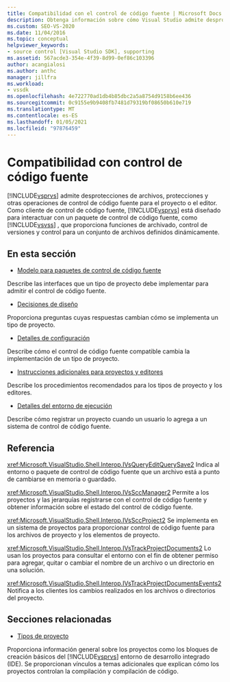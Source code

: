 ```yaml
---
title: Compatibilidad con el control de código fuente | Microsoft Docs
description: Obtenga información sobre cómo Visual Studio admite desprotecciones de archivos, protecciones y otras operaciones de control de código fuente para el proyecto o el editor.
ms.custom: SEO-VS-2020
ms.date: 11/04/2016
ms.topic: conceptual
helpviewer_keywords:
- source control [Visual Studio SDK], supporting
ms.assetid: 567acde3-354e-4f39-8d99-0ef86c103396
author: acangialosi
ms.author: anthc
manager: jillfra
ms.workload:
- vssdk
ms.openlocfilehash: 4e722770ad1db4b85dbc2a5a8754d9158b6ee436
ms.sourcegitcommit: 0c9155e9b9408fb7481d79319bf08650b610e719
ms.translationtype: MT
ms.contentlocale: es-ES
ms.lasthandoff: 01/05/2021
ms.locfileid: "97876459"
---
```

# <a name="supporting-source-control"></a>Compatibilidad con control de código fuente
[!INCLUDE[vsprvs](../../code-quality/includes/vsprvs_md.md)] admite desprotecciones de archivos, protecciones y otras operaciones de control de código fuente para el proyecto o el editor. Como cliente de control de código fuente, [!INCLUDE[vsprvs](../../code-quality/includes/vsprvs_md.md)] está diseñado para interactuar con un paquete de control de código fuente, como [!INCLUDE[vsvss](../../extensibility/includes/vsvss_md.md)] , que proporciona funciones de archivado, control de versiones y control para un conjunto de archivos definidos dinámicamente.

## <a name="in-this-section"></a>En esta sección
- [Modelo para paquetes de control de código fuente](../../extensibility/internals/model-for-source-control-packages.md)

 Describe las interfaces que un tipo de proyecto debe implementar para admitir el control de código fuente.

- [Decisiones de diseño](../../extensibility/internals/source-control-design-decisions.md)

 Proporciona preguntas cuyas respuestas cambian cómo se implementa un tipo de proyecto.

- [Detalles de configuración](../../extensibility/internals/source-control-configuration-details.md)

 Describe cómo el control de código fuente compatible cambia la implementación de un tipo de proyecto.

- [Instrucciones adicionales para proyectos y editores](../../extensibility/internals/additional-source-control-guidelines-for-projects-and-editors.md)

 Describe los procedimientos recomendados para los tipos de proyecto y los editores.

- [Detalles del entorno de ejecución](../../extensibility/internals/source-control-runtime-details.md)

 Describe cómo registrar un proyecto cuando un usuario lo agrega a un sistema de control de código fuente.

## <a name="reference"></a>Referencia
 <xref:Microsoft.VisualStudio.Shell.Interop.IVsQueryEditQuerySave2> Indica al entorno o paquete de control de código fuente que un archivo está a punto de cambiarse en memoria o guardado.

 <xref:Microsoft.VisualStudio.Shell.Interop.IVsSccManager2> Permite a los proyectos y las jerarquías registrarse con el control de código fuente y obtener información sobre el estado del control de código fuente.

 <xref:Microsoft.VisualStudio.Shell.Interop.IVsSccProject2> Se implementa en un sistema de proyectos para proporcionar control de código fuente para los archivos de proyecto y los elementos de proyecto.

 <xref:Microsoft.VisualStudio.Shell.Interop.IVsTrackProjectDocuments2> Lo usan los proyectos para consultar el entorno con el fin de obtener permiso para agregar, quitar o cambiar el nombre de un archivo o un directorio en una solución.

 <xref:Microsoft.VisualStudio.Shell.Interop.IVsTrackProjectDocumentsEvents2> Notifica a los clientes los cambios realizados en los archivos o directorios del proyecto.

## <a name="related-sections"></a>Secciones relacionadas
- [Tipos de proyecto](../../extensibility/internals/project-types.md)

 Proporciona información general sobre los proyectos como los bloques de creación básicos del [!INCLUDE[vsprvs](../../code-quality/includes/vsprvs_md.md)] entorno de desarrollo integrado (IDE). Se proporcionan vínculos a temas adicionales que explican cómo los proyectos controlan la compilación y compilación de código.
